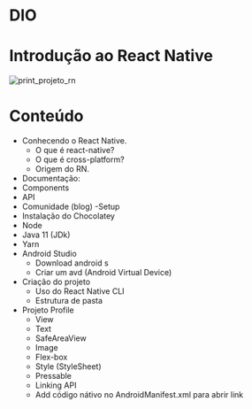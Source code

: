 # DIO
# Introdução ao React Native

![print_projeto_rn](https://user-images.githubusercontent.com/104245596/171510422-05aa9764-a497-49b9-80c7-4f52b533c6f5.png)

# Conteúdo
- Conhecendo o React Native.
  - O que é react-native?
  - O que é cross-platform?
  - Origem do RN.
- Documentação:
 - Components
 - API
 - Comunidade (blog)
-Setup
  - Instalação do Chocolatey
  - Node
  - Java 11 (JDk)
  - Yarn
  - Android Studio
    - Download android s
    - Criar um avd (Android Virtual Device)
- Criação do projeto
  - Uso do React Native CLI
  - Estrutura de pasta
- Projeto Profile
  - View
  - Text
  - SafeAreaView
  - Image
  - Flex-box
  - Style (StyleSheet)
  - Pressable
  - Linking API
  - Add código nátivo no AndroidManifest.xml para abrir link
